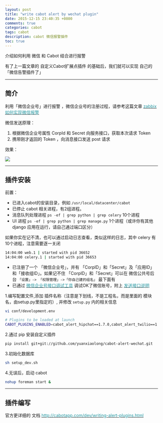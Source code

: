 ```yaml
---
layout: post
title: "write cabot alert by wechat plugin"
date: 2015-12-15 23:40:35 +0800
comments: true
categories: cabot
tags: cabot
description: cabot 微信报警插件
toc: true
---
```


介绍如何利用 微信 和 Cabot 结合进行报警

<!--more-->

有了上一篇文章的 自定义Cabot扩展点插件 的基础后，我们就可以实现 自己的「微信告警插件了」

---

## 简介

利用「微信企业号」进行报警 ，微信企业号的注册过程，请参考这篇文章 [<font color="#2798a2">zabbix如何实现微信报警</font>](http://wuhf2015.blog.51cto.com/8213008/1688614)

微信发送原理：
  1. 根据微信企业号属性 CorpId 和 Secret 向服务接口，获取本次请求 Token
  2. 携带刚才返回的 Token ，向消息接口发送 post 请求

效果：

![](/images/cabot/20151215/1.png)

---

## 插件安装

前置：

* 已进入cabot的安装目录，例如 ` /usr/local/datacenter/cabot `
* 已停止 cabot 相关进程，有2组进程。
* 消息队列处理进程 `ps -ef | grep python | grep celery` 10个进程
* UI 进程 ` ps -ef | grep python | grep manage.py ` 1个进程（或许你有其他 django 应用在运行，请自己通过端口区分）


如果你实在记不清，也可以通过启动日志查看，类似这样的日志，其中 celery 有10个进程，注意需要逐一关闭

``` bash
14:04:00 web.1 | started with pid 36652
14:04:00 celery.1 | started with pid 36653
```

* 已注册了一个 「微信企业号」，并有 「CorpID」和「Secret」及「应用ID」和「接收组ID」。如果记不住 「CorpID」和「Secret」可以在 微信公共号后台
`「设置」-> 「权限管理」->「你自己建的组名」` 最下面有
* 已通过 [<font color="#2798a2">微信企业号接口调试工具</font>](http://qydev.weixin.qq.com/debug) 调试OK了微信账号，附上 [<font color="#2798a2">发送接口说明</font>](http://qydev.weixin.qq.com/wiki/index.php?title=消息类型及数据格式)

1.编写配置文件,添加 插件名称（注意是下划线，不是工程名，而是里面的 模块名，由setup.py里指定的）, 并修改 `setup.py` 内的相关信息

``` bash
vi conf/development.env

# Plugins to be loaded at launch
CABOT_PLUGINS_ENABLED=cabot_alert_hipchat==1.7.0,cabot_alert_twilio==1.6.1,cabot_alert_email==1.3.1,cabot_alert_wechat==0.0.1

```

2.通过 pip 安装自定义插件

``` bash
pip install git+git://github.com/yuanxiaolong/cabot-alert-wechat.git
```

3.初始化数据库

``` bash
sh setup_dev.sh
```

4.无误后，启动 cabot

``` bash
nohup foreman start &
```

---

## 插件编写

官方更详细的 文档 [<font color="#2798a2"> http://cabotapp.com/dev/writing-alert-plugins.html</font>](http://cabotapp.com/dev/writing-alert-plugins.html)
